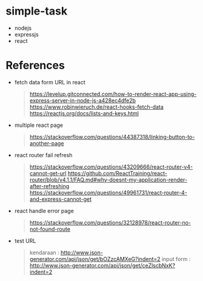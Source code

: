 # simple-task
- nodejs
- expressjs
- react

# References
- fetch data form URL in react
    > https://levelup.gitconnected.com/how-to-render-react-app-using-express-server-in-node-js-a428ec4dfe2b <br>
    > https://www.robinwieruch.de/react-hooks-fetch-data <br>
    > https://reactjs.org/docs/lists-and-keys.html

- multiple react page
    > https://stackoverflow.com/questions/44387318/linking-button-to-another-page

- react router fail refresh
    > https://stackoverflow.com/questions/43209666/react-router-v4-cannot-get-url
    > https://github.com/ReactTraining/react-router/blob/v4.1.1/FAQ.md#why-doesnt-my-application-render-after-refreshing
    > https://stackoverflow.com/questions/49961731/react-router-4-and-express-cannot-get

- react handle error page
    > https://stackoverflow.com/questions/32128978/react-router-no-not-found-route

- test URL
    > kendaraan : http://www.json-generator.com/api/json/get/bOZzcAMXeG?indent=2
    > input form : http://www.json-generator.com/api/json/get/ceZlscbNxK?indent=2
